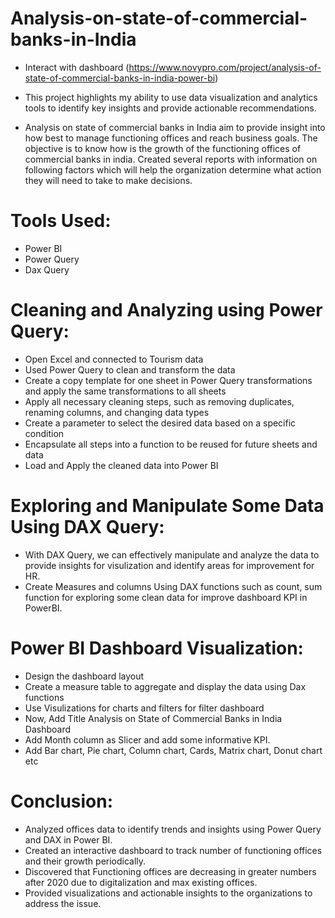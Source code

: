 # Analysis-on-state-of-commercial-banks-in-India
- Interact with dashboard (https://www.novypro.com/project/analysis-of-state-of-commercial-banks-in-india-power-bi)
- This project highlights my ability to use data visualization and analytics tools to identify key insights and provide actionable recommendations.

- Analysis on state of commercial banks in India aim to provide insight into how best to manage functioning offices and reach business goals. The objective is to know how is the growth of the functioning offices of commercial banks in india. Created several reports with information on following factors which will help the organization determine what action they will need to take to make decisions.

# Tools Used:
- Power BI
- Power Query
- Dax Query

# Cleaning and Analyzing using Power Query:
- Open Excel and connected to Tourism data
- Used Power Query to clean and transform the data
- Create a copy template for one sheet in Power Query transformations and apply the same transformations to all sheets
- Apply all necessary cleaning steps, such as removing duplicates, renaming columns, and changing data types
- Create a parameter to select the desired data based on a specific condition
- Encapsulate all steps into a function to be reused for future sheets and data
- Load and Apply the cleaned data into Power BI


# Exploring and Manipulate Some Data Using DAX Query:
- With DAX Query, we can effectively manipulate and analyze the data to provide insights for visulization and identify areas for improvement for HR.
- Create Measures and columns Using DAX functions such as count, sum function for exploring some clean data for improve dashboard KPI in PowerBI.

# Power BI Dashboard Visualization:
- Design the dashboard layout
- Create a measure table to aggregate and display the data using Dax functions
- Use Visulizations for charts and filters for filter dashboard
- Now, Add Title Analysis on State of Commercial Banks in India Dashboard
- Add Month column as Slicer and add some informative KPI.
- Add Bar chart, Pie chart, Column chart, Cards, Matrix chart, Donut chart etc

# Conclusion:
-	Analyzed offices data to identify trends and insights using Power Query and DAX in Power BI.
-	Created an interactive dashboard to track number of functioning offices and their growth periodically.
-	Discovered that Functioning offices are decreasing in greater numbers after 2020 due to digitalization and max existing offices.
-	Provided visualizations and actionable insights to the organizations to address the issue.
